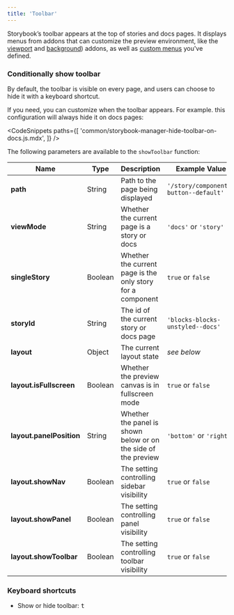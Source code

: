 ```yaml
---
title: 'Toolbar'
---
```


Storybook’s toolbar appears at the top of stories and docs pages. It displays menus from addons that can customize the preview environment, like the [viewport](../essentials/viewport.md) and [background](../essentials/backgrounds.md)) addons, as well as [custom menus](../essentials/toolbars-and-globals.md#global-types-and-the-toolbar-annotation) you've defined.

### Conditionally show toolbar

By default, the toolbar is visible on every page, and users can choose to hide it with a keyboard shortcut.

If you need, you can customize when the toolbar appears. For example. this configuration will always hide it on docs pages:

<!-- prettier-ignore-start -->

<CodeSnippets
  paths={[
    'common/storybook-manager-hide-toolbar-on-docs.js.mdx',
  ]}
/>

<!-- prettier-ignore-end -->

The following parameters are available to the `showToolbar` function:


| Name                     | Type     | Description                                                    | Example Value                         |
| ------------------------ | -------- | -------------------------------------------------------------- | ------------------------------------- |
| **path**                 | String   | Path to the page being displayed                               | `'/story/components-button--default'` |
| **viewMode**             | String   | Whether the current page is a story or docs                    | `'docs'` or `'story'`                 |
| **singleStory**          | Boolean  | Whether the current page is the only story for a component     | `true` or `false`                     |
| **storyId**              | String   | The id of the current story or docs page                       | `'blocks-blocks-unstyled--docs'`      |
| **layout**               | Object   | The current layout state                                       | *see below*                           |
| **layout.isFullscreen**  | Boolean  | Whether the preview canvas is in fullscreen mode               | `true` or `false`                     |
| **layout.panelPosition** | String   | Whether the panel is shown below or on the side of the preview | `'bottom'` or `'right'`               |
| **layout.showNav**       | Boolean  | The setting controlling sidebar visibility                     | `true` or `false`                     |
| **layout.showPanel**     | Boolean  | The setting controlling panel visibility                       | `true` or `false`                     |
| **layout.showToolbar**   | Boolean  | The setting controlling toolbar visibility                     | `true` or `false`                     |

### Keyboard shortcuts

- Show or hide toolbar: <kbd>t</kbd>
